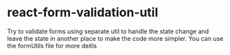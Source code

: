 # react-form-validation-util
Try to validate forms using separate util to handle the state change and leave the state in another place to make the code more simpler. You can use the formUtils file for more deitls
